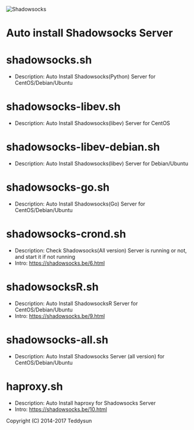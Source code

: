 ![Shadowsocks](https://github.com/teddysun/shadowsocks_install/raw/master/shadowsocks.png)

# Auto install Shadowsocks Server

# shadowsocks.sh

- Description: Auto Install Shadowsocks(Python) Server for CentOS/Debian/Ubuntu

# shadowsocks-libev.sh

- Description: Auto Install Shadowsocks(libev) Server for CentOS

# shadowsocks-libev-debian.sh

- Description: Auto Install Shadowsocks(libev) Server for Debian/Ubuntu

# shadowsocks-go.sh

- Description: Auto Install Shadowsocks(Go) Server for CentOS/Debian/Ubuntu

# shadowsocks-crond.sh

- Description: Check Shadowsocks(All version) Server is running or not, and start it if not running
- Intro: https://shadowsocks.be/6.html

# shadowsocksR.sh

- Description: Auto Install ShadowsocksR Server for CentOS/Debian/Ubuntu
- Intro: https://shadowsocks.be/9.html

# shadowsocks-all.sh

- Description: Auto Install Shadowsocks Server (all version) for CentOS/Debian/Ubuntu

# haproxy.sh

- Description: Auto Install haproxy for Shadowsocks Server
- Intro: https://shadowsocks.be/10.html

Copyright (C) 2014-2017 Teddysun
